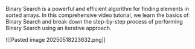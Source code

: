 Binary Search is a powerful and efficient algorithm for finding elements in sorted arrays. In this comprehensive video tutorial, we learn the basics of Binary Search and break down the step-by-step process of performing Binary Search using an iterative approach.

![[Pasted image 20250518223632.png]]
